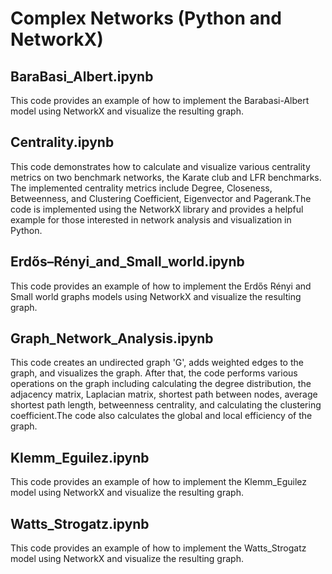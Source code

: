# Complex Networks (Python and NetworkX)

## BaraBasi_Albert.ipynb  
This code provides an example of how to implement the Barabasi-Albert model using NetworkX and visualize the resulting graph.  

## Centrality.ipynb  
This code demonstrates how to calculate and visualize various centrality metrics on two benchmark networks, the Karate club and LFR benchmarks. The implemented centrality metrics include Degree, Closeness, Betweenness, and Clustering Coefficient, Eigenvector and Pagerank.The code is implemented using the NetworkX library and provides a helpful example for those interested in network analysis and visualization in Python.

## Erdős–Rényi_and_Small_world.ipynb  
This code provides an example of how to implement the Erdős Rényi and Small world graphs models using NetworkX and visualize the resulting graph.  

## Graph_Network_Analysis.ipynb  
This code creates an undirected graph 'G', adds weighted edges to the graph, and visualizes the graph. After that, the code performs various operations on the graph including calculating the degree distribution, the adjacency matrix, Laplacian matrix, shortest path between nodes, average shortest path length, betweenness centrality, and calculating the clustering coefficient.The code also calculates the global and local efficiency of the graph.

## Klemm_Eguilez.ipynb  
This code provides an example of how to implement the Klemm_Eguilez model using NetworkX and visualize the resulting graph.  

## Watts_Strogatz.ipynb  
This code provides an example of how to implement the Watts_Strogatz model using NetworkX and visualize the resulting graph.  

